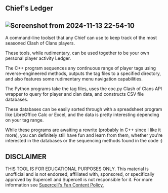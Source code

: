 Chief's Ledger
-------
![Screenshot from 2024-11-13 22-54-10](https://github.com/user-attachments/assets/842cb66e-7c29-43b6-88bf-9a0c8c81f2d6)
-------
A command-line toolset that any Chief can use to keep track of the most seasoned Clash of Clans players.

These tools, while rudimentary, can be used together to be your own personal player activity Ledger.

The C++ program sequences any continuous range of player tags using reverse-engineered methods, outputs the tag files to a specified directory, and also features some rudimentary menu navigation capabilities.

The Python programs take the tag files, uses the coc.py Clash of Clans API wrapper to query for player and clan data, and constructs CSV file databases. 

These databases can be easily sorted through with a spreadsheet program like LibreOffice Calc or Excel, and the data is pretty interesting depending on your tag range.

While these programs are awaiting a rewrite (probably in C++ since I like it more), you can definitely still have fun and learn from them, whether you're interested in the databases or the sequencing methods found in the code :)

DISCLAIMER
-------
THIS TOOL IS FOR EDUCATIONAL PURPOSES ONLY. This material is unofficial and is not endorsed, affiliated with, sponsored, or specifically approved by Supercell and Supercell is not responsible for it. For more information see [Supercell's Fan Content Policy.](https://www.supercell.com/fan-content-policy)
